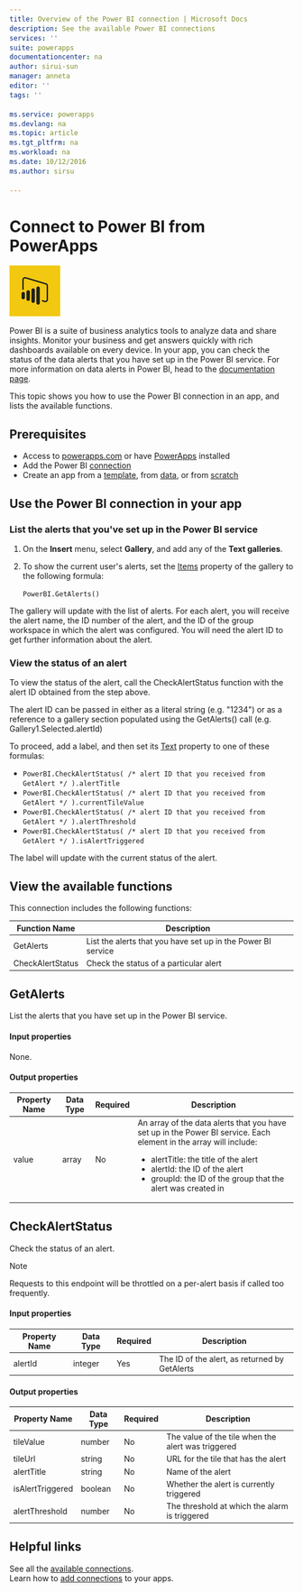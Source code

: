 ```yaml
---
title: Overview of the Power BI connection | Microsoft Docs
description: See the available Power BI connections
services: ''
suite: powerapps
documentationcenter: na
author: sirui-sun
manager: anneta
editor: ''
tags: ''

ms.service: powerapps
ms.devlang: na
ms.topic: article
ms.tgt_pltfrm: na
ms.workload: na
ms.date: 10/12/2016
ms.author: sirsu

---
```

# Connect to Power BI from PowerApps
![Power BI](./media/connection-powerbi/powerbiicon.png)

Power BI is a suite of business analytics tools to analyze data and share insights. Monitor your business and get answers quickly with rich dashboards available on every device. In your app, you can check the status of the data alerts that you have set up in the Power BI service. For more information on data alerts in Power BI, head to the [documentation page](https://https://docs.microsoft.com/power-bi/service-set-data-alerts).

This topic shows you how to use the Power BI connection in an app, and lists the available functions.

## Prerequisites
* Access to [powerapps.com](https://powerapps.com) or have [PowerApps](http://aka.ms/powerappsinstall) installed
* Add the Power BI [connection](https://powerapps.microsoft.com/tutorials/add-manage-connections/)
* Create an app from a [template](https://powerapps.microsoft.com/tutorials/get-started-test-drive/), from [data](https://powerapps.microsoft.com/tutorials/get-started-create-from-data/), or from [scratch](https://powerapps.microsoft.com/tutorials/get-started-create-from-blank/)

## Use the Power BI connection in your app
### List the alerts that you've set up in the Power BI service
1. On the **Insert** menu, select **Gallery**, and add any of the **Text galleries**.
2. To show the current user's alerts, set the [Items](../../controls/properties-core.md) property of the gallery to the following formula:
   
   `PowerBI.GetAlerts()`

The gallery will update with the list of alerts. For each alert, you will receive the alert name, the ID number of the alert, and the ID of the group workspace in which the alert was configured. You will need the alert ID to get further information about the alert.

### View the status of an alert
To view the status of the alert, call the CheckAlertStatus function with the alert ID obtained from the step above.

The alert ID can be passed in either as a literal string (e.g. "1234") or as a reference to a gallery section populated using the GetAlerts() call (e.g. Gallery1.Selected.alertId)

To proceed, add a label, and then set its [Text](../../controls/properties-core.md) property to one of these formulas:

* `PowerBI.CheckAlertStatus( /* alert ID that you received from GetAlert */ ).alertTitle`
* `PowerBI.CheckAlertStatus( /* alert ID that you received from GetAlert */ ).currentTileValue`
* `PowerBI.CheckAlertStatus( /* alert ID that you received from GetAlert */ ).alertThreshold`
* `PowerBI.CheckAlertStatus( /* alert ID that you received from GetAlert */ ).isAlertTriggered`

The label will update with the current status of the alert.

## View the available functions
This connection includes the following functions:

| Function Name | Description |
| --- | --- |
| GetAlerts |List the alerts that you have set up in the Power BI service |
| CheckAlertStatus |Check the status of a particular alert |

## GetAlerts
List the alerts that you have set up in the Power BI service.

#### Input properties
None.

#### Output properties
| Property Name | Data Type | Required | Description |
| --- | --- | --- | --- |
| value |array |No |An array of the data alerts that you have set up in the Power BI service. Each element in the array will include: <ul><li>alertTitle: the title of the alert</li><li>alertId: the ID of the alert</li><li>groupId: the ID of the group that the alert was created in</li></ul> |

## CheckAlertStatus
Check the status of an alert.

> [!NOTE]
> Requests to this endpoint will be throttled on a per-alert basis if called too frequently.

#### Input properties
| Property Name | Data Type | Required | Description |
| --- | --- | --- | --- |
| alertId |integer |Yes |The ID of the alert, as returned by GetAlerts |

#### Output properties
| Property Name | Data Type | Required | Description |
| --- | --- | --- | --- |
| tileValue |number |No |The value of the tile when the alert was triggered |
| tileUrl |string |No |URL for the tile that has the alert |
| alertTitle |string |No |Name of the alert |
| isAlertTriggered |boolean |No |Whether the alert is currently triggered |
| alertThreshold |number |No |The threshold at which the alarm is triggered |

## Helpful links
See all the [available connections](../connections-list.md).  
Learn how to [add connections](../add-manage-connections.md) to your apps.

